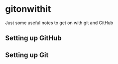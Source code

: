 # gitonwithit
Just some useful notes to get on with git and GitHub

## Setting up GitHub
 
## Setting up Git